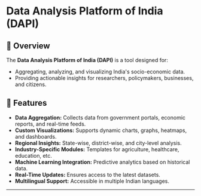 # Data Analysis Platform of India (DAPI)

## 🚀 Overview
The **Data Analysis Platform of India (DAPI)** is a tool designed for:
- Aggregating, analyzing, and visualizing India's socio-economic data.
- Providing actionable insights for researchers, policymakers, businesses, and citizens.

## 🌟 Features
- **Data Aggregation:** Collects data from government portals, economic reports, and real-time feeds.
- **Custom Visualizations:** Supports dynamic charts, graphs, heatmaps, and dashboards.
- **Regional Insights:** State-wise, district-wise, and city-level analysis.
- **Industry-Specific Modules:** Templates for agriculture, healthcare, education, etc.
- **Machine Learning Integration:** Predictive analytics based on historical data.
- **Real-Time Updates:** Ensures access to the latest datasets.
- **Multilingual Support:** Accessible in multiple Indian languages.

---


